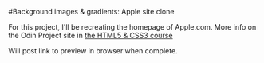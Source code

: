 #Background images & gradients: Apple site clone

For this project, I'll be recreating the homepage of Apple.com. More info on the Odin Project site in [the HTML5 & CSS3 course](http://www.theodinproject.com/html5-and-css3/building-with-backgrounds-and-gradients)

Will post link to preview in browser when complete.
